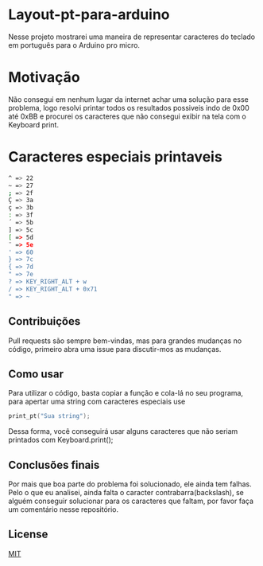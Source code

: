 # Layout-pt-para-arduino
Nesse projeto mostrarei uma maneira de representar caracteres do teclado em português para o Arduino pro micro.

# Motivação
Não consegui em nenhum lugar da internet achar uma solução para esse problema, logo resolvi printar todos os resultados possiveis 
indo de 0x00 até 0xBB e procurei os caracteres que não consegui exibir na tela com o Keyboard print.

# Caracteres especiais printaveis

```bash
^ => 22
~ => 27
; => 2f 
Ç => 3a
ç => 3b
: => 3f 
´ => 5b
] => 5c 
[ => 5d
¨ => 5e
' => 60 
} => 7c 
{ => 7d 
" => 7e 
? => KEY_RIGHT_ALT + w 
/ => KEY_RIGHT_ALT + 0x71
" => ~
```


## Contribuições
Pull requests são sempre bem-vindas, mas para grandes mudanças no código, primeiro abra uma issue para discutir-mos as mudanças.

## Como usar
Para utilizar o código, basta copiar a função e cola-lá no seu programa, para apertar uma string com caracteres especiais use
```C
print_pt("Sua string");
```
Dessa forma, você conseguirá usar alguns caracteres que não seriam printados com Keyboard.print();

## Conclusões finais

Por mais que boa parte do problema foi solucionado, ele ainda tem falhas. Pelo o que eu analisei, ainda falta o caracter 
contrabarra(backslash), se alguém conseguir solucionar para os caracteres que faltam, por favor faça um comentário nesse 
repositório.

## License
[MIT](https://choosealicense.com/licenses/mit/)

